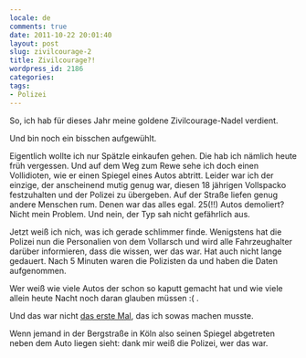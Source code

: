 ```yaml
---
locale: de
comments: true
date: 2011-10-22 20:01:40
layout: post
slug: zivilcourage-2
title: Zivilcourage?!
wordpress_id: 2186
categories:
tags:
- Polizei
---
```


So, ich hab für dieses Jahr meine goldene Zivilcourage-Nadel verdient. 

Und bin noch ein bisschen aufgewühlt.

Eigentlich wollte ich nur Spätzle einkaufen gehen. Die hab ich nämlich heute
früh vergessen. Und auf dem Weg zum Rewe sehe ich doch einen Vollidioten, wie
er einen Spiegel eines Autos abtritt. Leider war ich der einzige, der
anscheinend mutig genug war, diesen 18 jährigen Vollspacko festzuhalten und der
Polizei zu übergeben. Auf der Straße liefen genug andere Menschen rum. Denen
war das alles egal. 25(!!) Autos demoliert? Nicht mein Problem. Und nein, der
Typ sah nicht gefährlich aus.

Jetzt weiß ich nich, was ich gerade schlimmer finde. Wenigstens hat die Polizei
nun die Personalien von dem Vollarsch und wird alle Fahrzeughalter darüber
informieren, dass die wissen, wer das war. Hat auch nicht lange gedauert. Nach
5 Minuten waren die Polizisten da und haben die Daten aufgenommen.

Wer weiß wie viele Autos der schon so kaputt gemacht hat und wie viele allein
heute Nacht noch daran glauben müssen :( .

Und das war nicht [das erste Mal](http://blog.wannawork.de/2006/11/19/held_des_abends/), 
das ich sowas machen musste.

Wenn jemand in der Bergstraße in Köln also seinen Spiegel abgetreten neben dem
Auto liegen sieht: dank mir weiß die Polizei, wer das war.

